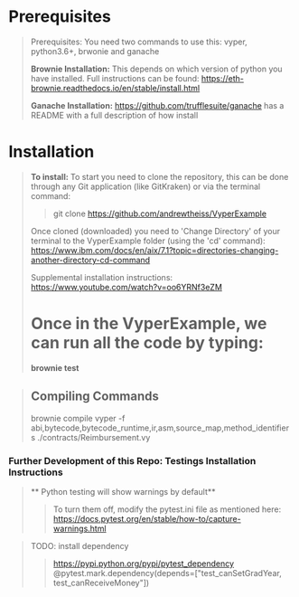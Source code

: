 # Prerequisites
> Prerequisites:
> You need two commands to use this:  vyper, python3.6+, brwonie and ganache
> 
> **Brownie Installation:**
>   This depends on which version of python you have installed. Full instructions can be found: https://eth-brownie.readthedocs.io/en/stable/install.html
>
> **Ganache Installation:**
> https://github.com/trufflesuite/ganache has a README with a full description of how install

# Installation
> **To install:**
>   To start you need to clone the repository, this can be done through any Git application (like GitKraken) or via the terminal command:
> > git clone https://github.com/andrewtheiss/VyperExample
>
> Once cloned (downloaded) you need to 'Change Directory' of your terminal to the VyperExample folder (using the 'cd' command): https://www.ibm.com/docs/en/aix/7.1?topic=directories-changing-another-directory-cd-command
>
> Supplemental installation instructions: https://www.youtube.com/watch?v=oo6YRNf3eZM 
>
> # Once in the VyperExample, we can run all the code by typing:
> **brownie test**




>  ## **Compiling Commands**
> brownie compile
> vyper -f abi,bytecode,bytecode_runtime,ir,asm,source_map,method_identifiers ./contracts/Reimbursement.vy


### Further Development of this Repo: Testings Installation Instructions
> ** Python testing will show warnings by default**
> > To turn them off, modify the pytest.ini file as mentioned here: 
> https://docs.pytest.org/en/stable/how-to/capture-warnings.html

> TODO: install dependency
> > https://pypi.python.org/pypi/pytest_dependency 
> > @pytest.mark.dependency(depends=["test_canSetGradYear, test_canReceiveMoney"])
